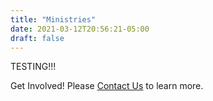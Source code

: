 ```yaml
---
title: "Ministries"
date: 2021-03-12T20:56:21-05:00
draft: false
---
```


TESTING!!!

Get Involved! Please [Contact Us](/contact) to learn more.
